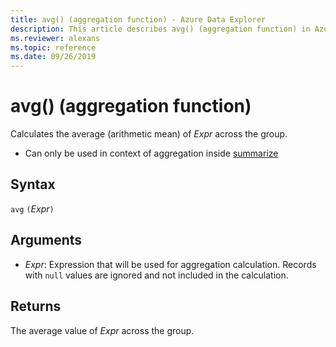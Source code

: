 ```yaml
---
title: avg() (aggregation function) - Azure Data Explorer
description: This article describes avg() (aggregation function) in Azure Data Explorer.
ms.reviewer: alexans
ms.topic: reference
ms.date: 09/26/2019
---
```

# avg() (aggregation function)

Calculates the average (arithmetic mean) of *Expr* across the group. 

* Can only be used in context of aggregation inside [summarize](summarizeoperator.md)

## Syntax

`avg` `(`*Expr*`)`

## Arguments

* *Expr*: Expression that will be used for aggregation calculation. Records with `null` values are ignored and not included in the calculation.

## Returns

The average value of *Expr* across the group.
 
